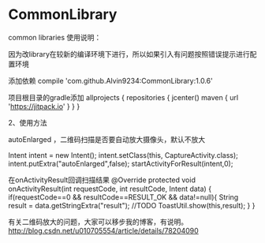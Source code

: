 # CommonLibrary
common libraries
使用说明：

因为改library在较新的编译环境下进行，所以如果引入有问题按照错误提示进行配置环境

添加依赖
compile 'com.github.Alvin9234:CommonLibrary:1.0.6'

项目根目录的gradle添加
allprojects {
    repositories {
        jcenter()
        maven { url 'https://jitpack.io' }
    }
}


2、使用方法

autoEnlarged ，二维码扫描是否要自动放大摄像头，默认不放大

Intent intent = new Intent();
intent.setClass(this, CaptureActivity.class);
intent.putExtra("autoEnlarged",false);
startActivityForResult(intent,0);


在onActivityResult回调扫描结果
@Override
    protected void onActivityResult(int requestCode, int resultCode, Intent data) {
        if(requestCode==0 && resultCode==RESULT_OK && data!=null){
            String result = data.getStringExtra("result");
	//TODO
            ToastUtil.show(this,result);
        }
    }

有关二维码放大的问题，大家可以移步我的博客，有说明。http://blog.csdn.net/u010705554/article/details/78204090
